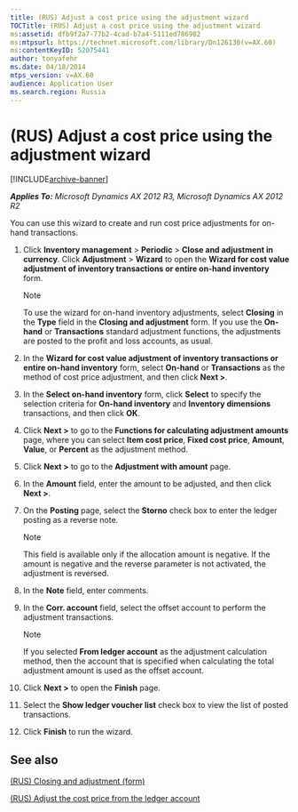 ```yaml
---
title: (RUS) Adjust a cost price using the adjustment wizard
TOCTitle: (RUS) Adjust a cost price using the adjustment wizard
ms:assetid: dfb9f2a7-77b2-4cad-b7a4-5111ed786982
ms:mtpsurl: https://technet.microsoft.com/library/Dn126130(v=AX.60)
ms:contentKeyID: 52075441
author: tonyafehr
ms.date: 04/18/2014
mtps_version: v=AX.60
audience: Application User
ms.search.region: Russia
---
```


# (RUS) Adjust a cost price using the adjustment wizard 


[!INCLUDE[archive-banner](includes/archive-banner.md)]


_**Applies To:** Microsoft Dynamics AX 2012 R3, Microsoft Dynamics AX 2012 R2_

You can use this wizard to create and run cost price adjustments for on-hand transactions.

1.  Click **Inventory management** \> **Periodic** \> **Close and adjustment in currency**. Click **Adjustment** \> **Wizard** to open the **Wizard for cost value adjustment of inventory transactions or entire on-hand inventory** form.
    

    > [!NOTE]
    > <P>To use the wizard for on-hand inventory adjustments, select <STRONG>Closing</STRONG> in the <STRONG>Type</STRONG> field in the <STRONG>Closing and adjustment</STRONG> form. If you use the <STRONG>On-hand</STRONG> or <STRONG>Transactions</STRONG> standard adjustment functions, the adjustments are posted to the profit and loss accounts, as usual.</P>



2.  In the **Wizard for cost value adjustment of inventory transactions or entire on-hand inventory** form, select **On-hand** or **Transactions** as the method of cost price adjustment, and then click **Next \>**.

3.  In the **Select on-hand inventory** form, click **Select** to specify the selection criteria for **On-hand inventory** and **Inventory dimensions** transactions, and then click **OK**.

4.  Click **Next \>** to go to the **Functions for calculating adjustment amounts** page, where you can select **Item cost price**, **Fixed cost price**, **Amount**, **Value**, or **Percent** as the adjustment method.

5.  Click **Next \>** to go to the **Adjustment with amount** page.

6.  In the **Amount** field, enter the amount to be adjusted, and then click **Next \>**.

7.  On the **Posting** page, select the **Storno** check box to enter the ledger posting as a reverse note.
    

    > [!NOTE]
    > <P>This field is available only if the allocation amount is negative. If the amount is negative and the reverse parameter is not activated, the adjustment is reversed.</P>



8.  In the **Note** field, enter comments.

9.  In the **Corr. account** field, select the offset account to perform the adjustment transactions.
    

    > [!NOTE]
    > <P>If you selected <STRONG>From ledger account</STRONG> as the adjustment calculation method, then the account that is specified when calculating the total adjustment amount is used as the offset account.</P>



10. Click **Next \>** to open the **Finish** page.

11. Select the **Show ledger voucher list** check box to view the list of posted transactions.

12. Click **Finish** to run the wizard.

## See also

[(RUS) Closing and adjustment (form)](https://technet.microsoft.com/library/jj711629\(v=ax.60\))

[(RUS) Adjust the cost price from the ledger account](rus-adjust-the-cost-price-from-the-ledger-account.md)

  


